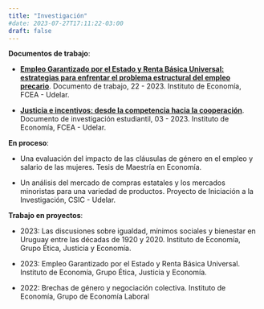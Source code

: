 ```yaml
---
title: "Investigación"
#date: 2023-07-27T17:11:22-03:00
draft: false
---
```


**Documentos de trabajo**:

- [**Empleo Garantizado por el Estado y Renta Básica Universal: estrategias para enfrentar el problema estructural del empleo precario**](https://iecon.fcea.udelar.edu.uy/es/publicaciones/produccion-del-iecon/documentos-de-trabajo/item/empleo-garantizado-por-el-estado-y-renta-b-asica-universal-estrategias-para-enfrentar-el-problema-estructural-del-empleo-precario.html). Documento de trabajo, 22 - 2023. Instituto de Economía, FCEA - Udelar.

- [**Justicia e incentivos: desde la competencia hacia la cooperación**](https://iecon.fcea.udelar.edu.uy/es/publicaciones/produccion-del-iecon/documentos-de-investigacion-estudiantil/item/justicia-e-incentivos-desde-la-competencia-hacia-la-cooperacion.html). Documento de investigación estudiantil, 03 - 2023. Instituto de Economía, FCEA - Udelar.



**En proceso**:

- Una evaluación del impacto de las cláusulas de género en el empleo y salario de las mujeres. Tesis de Maestría en Economía.

- Un análisis del mercado de compras estatales y los mercados minoristas para una variedad de productos. Proyecto de Iniciación a la Investigación, CSIC - Udelar.



**Trabajo en proyectos**:

- 2023: Las discusiones sobre igualdad, mínimos sociales y bienestar en Uruguay entre las décadas de 1920 y 2020. Instituto de Economía, Grupo Ética, Justicia y Economía.

- 2023: Empleo Garantizado por el Estado y Renta Básica Universal. Instituto de Economía, Grupo Ética, Justicia y Economía.

- 2022: Brechas de género y negociación colectiva. Instituto de Economía, Grupo de Economía Laboral

